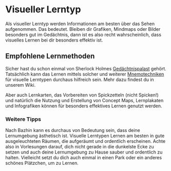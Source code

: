 <!-- ["Lernen","Lerntypen"] -->

# Visueller Lerntyp

Als visueller Lerntyp werden Informationen am besten über das Sehen aufgenommen. Das bedeutet. Bleiben dir Grafiken, Mindmaps oder Bilder besonders gut im Gedächtnis, dann ist es also recht wahrscheinlich, dass visuelles Lernen bei dir besonders effektiv ist.

## Empfohlene Lernmethoden

Sicher hast du schon einmal von Sherlock Holmes [Gedächtnispalast](App-Wiki-Articles/de/Lernmethoden/Gedächtnispalast) gehört. Tatsächlich kann das Lernen mittels solcher und weiterer [Mnemotechniken](App-Wiki-Articles/de/Lernmethoden/Mnemotechniken) für visuelle Lerntypen durchaus hilfreich sein. Mehr dazu findest du in unserem Wiki.

Aber auch Lernkarten, das Vorbereiten von Spickzetteln (nicht Spicken!) und natürlich die Nutzung und Erstellung von Concept Maps, Lernplakaten und Infografiken können für besonders effektives Lernen genutzt werden.

### Weitere Tipps

Nach Bazhin kann es durchaus von Bedeutung sein, dass deine Lernumgebung ästhetisch ist. Visuelle Lerntypen Lernen am besten in gute ausgeleuchteten Räumen, die aufgeräumt und ordentlich erscheinen. Achte also in Vorlesungen darauf, dich nicht gerade in die dunkelste Ecke zu setzen und auch deine Lernumgebung zu Hause sauber und ordentlich zu halten. Vielleicht setzt du dich auch einmal in einen Park oder ein anderes schönes Plätzchen, um zu Lernen.
